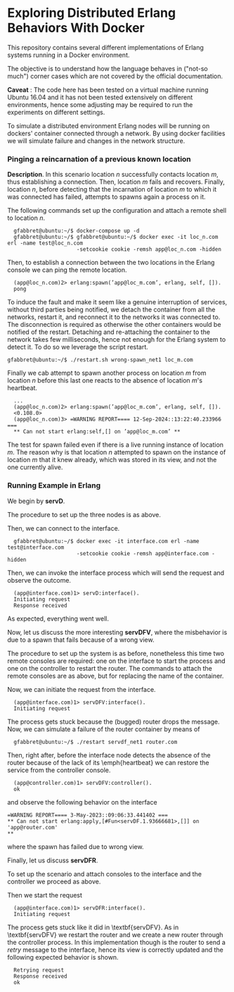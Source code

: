 # Exploring Distributed Erlang Behaviors With Docker

This repository contains several different implementations of Erlang systems running in a Docker environment.

The objective is to understand how the language behaves in ("not-so much") corner cases which are not covered by the official documentation.

**Caveat** : The code here has been tested on a virtual machine running Ubuntu 16.04 and it has not been tested extensively on different environments, hence some adjusting may be required to run the experiments on different settings.

To simulate a distributed environment Erlang nodes will be running on dockers'
container connected through a network. By using docker facilities we will
simulate failure and changes in the network structure.

### Pinging a reincarnation of a previous known location

**Description**. In this scenario location $n$ successfully contacts location $m$, thus
establishing a connection. Then, location $m$ fails and recovers. Finally, location $n$,
before detecting that the incarnation of location $m$ to which it was connected has
failed, attempts to spawns again a process on it.

The following commands set up the configuration and attach a remote shell to
location $n$.

```
  gfabbret@ubuntu:~/$ docker-compose up -d
  gfabbret@ubuntu:~/$ gfabbret@ubuntu:~/$ docker exec -it loc_n.com erl -name test@loc_n.com
                      -setcookie cookie -remsh app@loc_n.com -hidden
```

Then, to establish a connection between the two locations in the Erlang console
we can ping the remote location.

```
  (app@loc_n.com)2> erlang:spawn(’app@loc_m.com’, erlang, self, []).
  pong
```

To induce the fault and make it seem like a genuine interruption of services,
without third parties being notified, we detach the container from all the
networks, restart it, and reconnect it to the networks it was connected to. The
disconnection is required as otherwise the other containers would be notified of
the restart. Detaching and re-attaching the container to the network takes few
milliseconds, hence not enough for the Erlang system to detect it. To do so we
leverage the script restart.

```
gfabbret@ubuntu:~/$ ./restart.sh wrong-spawn_net1 loc_m.com
```

Finally we cab attempt to spawn another process on location $m$ from location $n$ before this last one reacts to the absence of location $m$'s heartbeat.

```
  ...
  (app@loc_n.com)2> erlang:spawn(’app@loc_m.com’, erlang, self, []).
  <0.108.0>
  (app@loc_n.com)3> =WARNING REPORT==== 12-Sep-2024::13:22:40.233966 ===
  ** Can not start erlang:self,[] on ’app@loc_m.com’ **
```

The test for spawn failed even if there is a live running instance of location
$m$. The reason why is that location $n$ attempted to spawn on the instance of
location $m$ that it knew already, which was stored in its view, and not the one
currently alive.

### Running Example in Erlang

We begin by **servD**.

The procedure to set up the three nodes is as above.

Then, we can connect to the interface.

```
  gfabbret@ubuntu:~/$ docker exec -it interface.com erl -name test@interface.com
                      -setcookie cookie -remsh app@interface.com -hidden
```

Then, we can invoke the interface process which will send the request and
observe the outcome.

```
  (app@interface.com)1> servD:interface().
  Initiating request
  Response received
```

As expected, everything went well.

Now, let us discuss the more interesting **servDFV**, where the misbehavior
is due to a spawn that fails because of a wrong view.

The procedure to set up the system is as before, nonetheless this time two
remote consoles are required: one on the interface to start the process and one
on the controller to restart the router. The commands to attach the remote consoles
are as above, but for replacing the name of the container.

Now, we can initiate the request from the interface.

```
  (app@interface.com)1> servDFV:interface().
  Initiating request
```

The process gets stuck because the (bugged) router drops the message. Now, we
can simulate a failure of the router container by means of

```
  gfabbret@ubuntu:~/$ ./restart servdf_net1 router.com
```

Then, right after, before the interface node detects the absence of the router
because of the lack of its \emph{heartbeat} we can restore the service from the
controller console.

```
  (app@controller.com)1> servDFV:controller().
  ok
```

and observe the following behavior on the interface

```
=WARNING REPORT==== 3-May-2023::09:06:33.441402 ===
** Can not start erlang:apply,[#Fun<servDF.1.93666681>,[]] on 'app@router.com'
**
```

where the spawn has failed due to wrong view.

Finally, let us discuss **servDFR**.

To set up the scenario and attach consoles to the interface and the controller
we proceed as above.

Then we start the request
```
  (app@interface.com)1> servDFR:interface().
  Initiating request
```

The process gets stuck like it did in \textbf{servDFV}.
As in \textbf{servDFV} we restart the router and we create a new router through
the controller process. In this implementation though is the router to send a $retry$
message to the interface, hence its view is correctly updated and the following
expected behavior is shown.

```
  Retrying request
  Response received
  ok
```
